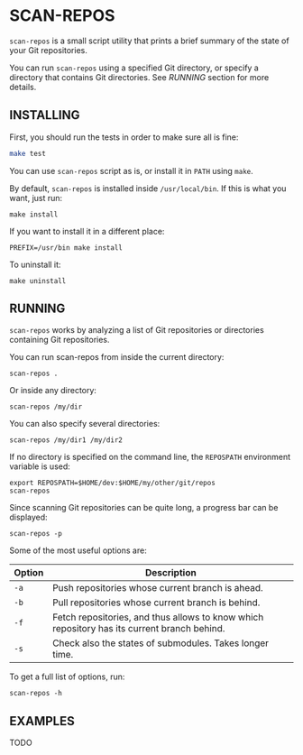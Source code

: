 SCAN-REPOS
==========

`scan-repos` is a small script utility that prints a brief summary of the state of your Git repositories.

You can run `scan-repos` using a specified Git directory, or specify a directory that contains Git directories. See *RUNNING* section for more details.

INSTALLING
----------

First, you should run the tests in order to make sure all is fine:
```bash
make test
```

You can use `scan-repos` script as is, or install it in `PATH` using `make`.

By default, `scan-repos` is installed inside `/usr/local/bin`. If this is what you want, just run:
``` {.bash}
make install
```

If you want to install it in a different place:
``` {.bash}
PREFIX=/usr/bin make install
```

To uninstall it:
``` {.bash}
make uninstall
```

RUNNING
-------

`scan-repos` works by analyzing a list of Git repositories or directories containing Git repositories.

You can run scan-repos from inside the current directory:
``` {.bash}
scan-repos .
```
Or inside any directory:
``` {.bash}
scan-repos /my/dir
```
You can also specify several directories:
``` {.bash}
scan-repos /my/dir1 /my/dir2
```
If no directory is specified on the command line, the `REPOSPATH` environment variable is used:
``` {.bash}
export REPOSPATH=$HOME/dev:$HOME/my/other/git/repos
scan-repos
```

Since scanning Git repositories can be quite long, a progress bar can be displayed:
``` {.bash}
scan-repos -p
```

Some of the most useful options are:

Option | Description
------ | -----------------------------
`-a`   | Push repositories whose current branch is ahead.
`-b`   | Pull repositories whose current branch is behind.
`-f`   | Fetch repositories, and thus allows to know which repository has its current branch behind.
`-s`   | Check also the states of submodules. Takes longer time.

To get a full list of options, run:
``` {.bash}
scan-repos -h
```

EXAMPLES
--------

 TODO

